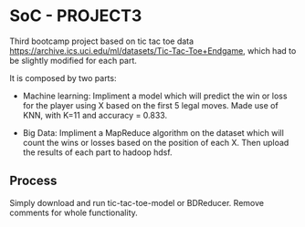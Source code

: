 # SoC - PROJECT3

Third bootcamp project based on tic tac toe data https://archive.ics.uci.edu/ml/datasets/Tic-Tac-Toe+Endgame, which had to be slightly modified for each part. 

It is composed by two parts:
 
 - Machine learning: Impliment a model which will predict the win or loss for the player using X based on the first 5 legal moves. Made use of KNN, with K=11 and accuracy = 0.833.

 - Big Data: Impliment a MapReduce algorithm on the dataset which will count the wins or losses based on the position of each X. Then upload the results of each part to hadoop hdsf.

## Process

Simply download and run tic-tac-toe-model or BDReducer. Remove comments for whole functionality.